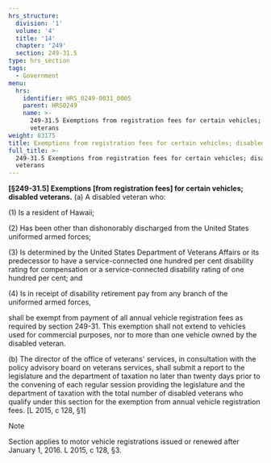 ```yaml
---
hrs_structure:
  division: '1'
  volume: '4'
  title: '14'
  chapter: '249'
  section: 249-31.5
type: hrs_section
tags:
  - Government
menu:
  hrs:
    identifier: HRS_0249-0031_0005
    parent: HRS0249
    name: >-
      249-31.5 Exemptions from registration fees for certain vehicles; disabled
      veterans
weight: 83175
title: Exemptions from registration fees for certain vehicles; disabled veterans
full_title: >-
  249-31.5 Exemptions from registration fees for certain vehicles; disabled
  veterans
---
```

**[§249-31.5] Exemptions [from registration fees] for certain vehicles; disabled veterans.** (a) A disabled veteran who:

(1) Is a resident of Hawaii;

(2) Has been other than dishonorably discharged from the United States uniformed armed forces;

(3) Is determined by the United States Department of Veterans Affairs or its predecessor to have a service-connected one hundred per cent disability rating for compensation or a service-connected disability rating of one hundred per cent; and

(4) Is in receipt of disability retirement pay from any branch of the uniformed armed forces,

shall be exempt from payment of all annual vehicle registration fees as required by section 249-31\. This exemption shall not extend to vehicles used for commercial purposes, nor to more than one vehicle owned by the disabled veteran.

(b) The director of the office of veterans' services, in consultation with the policy advisory board on veterans services, shall submit a report to the legislature and the department of taxation no later than twenty days prior to the convening of each regular session providing the legislature and the department of taxation with the total number of disabled veterans who qualify under this section for the exemption from annual vehicle registration fees. [L 2015, c 128, §1]

Note

Section applies to motor vehicle registrations issued or renewed after January 1, 2016\. L 2015, c 128, §3.